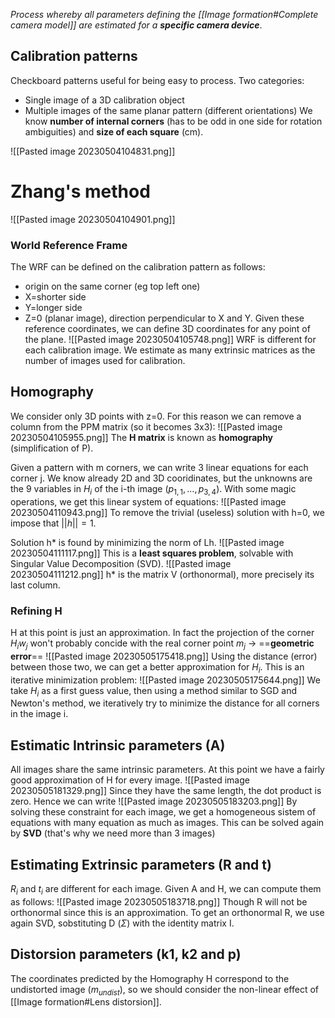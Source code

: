 _Process whereby all parameters defining the [[Image formation#Complete camera model]] are estimated for a **specific camera device**_.

## Calibration patterns
Checkboard patterns useful for being easy to process.
Two categories:
- Single image of a 3D calibration object
- Multiple images of the same planar pattern (different orientations)
We know **number of internal corners** (has to be odd in one side for rotation ambiguities) and **size of each square** (cm).

![[Pasted image 20230504104831.png]]

# Zhang's method
![[Pasted image 20230504104901.png]]
### World Reference Frame
The WRF can be defined on the calibration pattern as follows:
- origin on the same corner (eg top left one)
- X=shorter side
- Y=longer side
- Z=0 (planar image), direction perpendicular to X and Y.
Given these reference coordinates, we can define 3D coordinates for any point of the plane.
![[Pasted image 20230504105748.png]]
WRF is different for each calibration image. We estimate as many extrinsic matrices as the number of images used for calibration.

## Homography
We consider only 3D points with z=0. For this reason we can remove a column from the PPM matrix (so it becomes 3x3):
![[Pasted image 20230504105955.png]]
The **H matrix** is known as **homography** (simplification of P).

Given a pattern with m corners, we can write 3 linear equations for each corner j.
We know already 2D and 3D cooridinates, but the unknowns are the 9 variables in $H_{i}$ of the i-th image $(p_{1,1}, ... , p_{3,4})$.
With some magic operations, we get this linear system of equations:
![[Pasted image 20230504110943.png]]
To remove the trivial (useless) solution with h=0, we impose that $||h||=1$.

Solution h* is found by minimizing the norm of Lh. 
![[Pasted image 20230504111117.png]]
This is a **least squares problem**, solvable with Singular Value Decomposition (SVD).
![[Pasted image 20230504111212.png]]
h* is the matrix V (orthonormal), more precisely its last column.

### Refining H 
H at this point is just an approximation. In fact the projection of the corner $H_{i}w_{j}$ won't probably concide with the real corner point $m_{j}$ -> ==**geometric error**==
![[Pasted image 20230505175418.png]]
Using the distance (error) between those two, we can get a better approximation for $H_{i}$.
This is an iterative minimization problem:
![[Pasted image 20230505175644.png]]
We take $H_{i}$ as a first guess value, then using a method similar to SGD and Newton's method, we iteratively try to minimize the distance for all corners in the image i.

## Estimatic Intrinsic parameters (A)
All images share the same intrinsic parameters.
At this point we have a fairly good approximation of H for every image.
![[Pasted image 20230505181329.png]]
Since they have the same length, the dot product is zero. Hence we can write
![[Pasted image 20230505183203.png]]
By solving these constraint for each image, we get a homogeneous sistem of equations with many equation as much as images.
This can be solved again by **SVD** (that's why we need more than 3 images)

## Estimating Extrinsic parameters (R and t)
$R_{i}$ and $t_{i}$ are different for each image. Given A and H, we can compute them as follows:
![[Pasted image 20230505183718.png]]
Though R will not be orthonormal since this is an approximation.
To get an orthonormal R, we use again SVD, sobstituting D ($\Sigma$) with the identity matrix I.

## Distorsion parameters (k1, k2 and p)
The coordinates predicted by the Homography H correspond to the undistorted image ($m_{undist})$, so we should consider the non-linear effect of [[Image formation#Lens distorsion]].